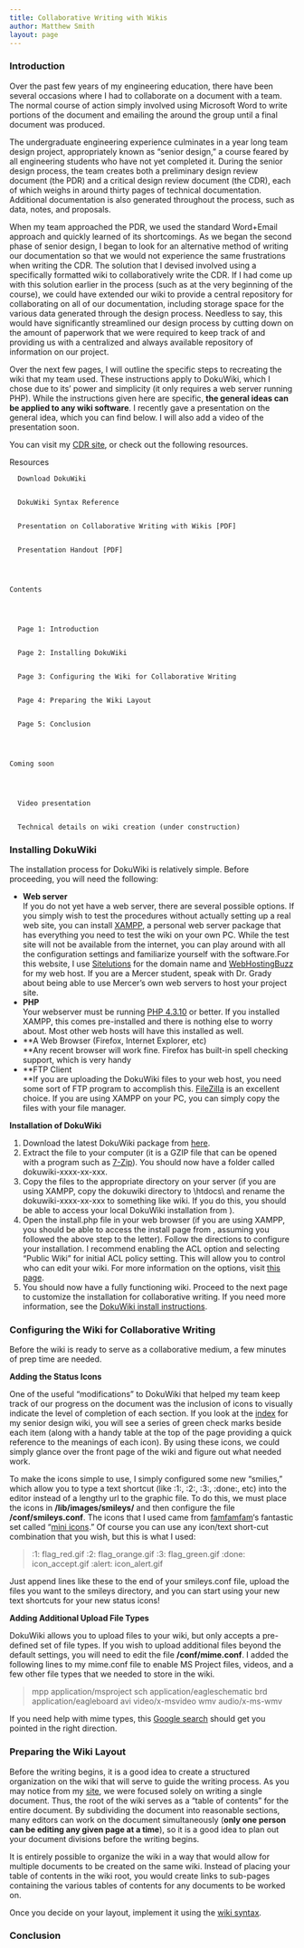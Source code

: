 ```yaml
---
title: Collaborative Writing with Wikis
author: Matthew Smith
layout: page
---
```

### Introduction

Over the past few years of my engineering education, there have been several occasions where I had to collaborate on a document with a team. The normal course of action simply involved using Microsoft Word to write portions of the document and emailing the around the group until a final document was produced.

The undergraduate engineering experience culminates in a year long team design project, appropriately known as &#8220;senior design,&#8221; a course feared by all engineering students who have not yet completed it. During the senior design process, the team creates both a preliminary design review document (the PDR) and a critical design review document (the CDR), each of which weighs in around thirty pages of technical documentation. Additional documentation is also generated throughout the process, such as data, notes, and proposals.

When my team approached the PDR, we used the standard Word+Email approach and quickly learned of its shortcomings. As we began the second phase of senior design, I began to look for an alternative method of writing our documentation so that we would not experience the same frustrations when writing the CDR. The solution that I devised involved using a specifically formatted wiki to collaboratively write the CDR. If I had come up with this solution earlier in the process (such as at the very beginning of the course), we could have extended our wiki to provide a central repository for collaborating on all of our documentation, including storage space for the various data generated through the design process. Needless to say, this would have significantly streamlined our design process by cutting down on the amount of paperwork that we were required to keep track of and providing us with a centralized and always available repository of information on our project.

Over the next few pages, I will outline the specific steps to recreating the wiki that my team used. These instructions apply to DokuWiki, which I chose due to its&#8217; power and simplicity (it only requires a web server running PHP). While the instructions given here are specific, **the general ideas can be applied to any wiki software**. I recently gave a presentation on the general idea, which you can find below. I will also add a video of the presentation soon.

You can visit my [CDR site][1], or check out the following resources.


  Resources 
    
      Download DokuWiki
    
    
      DokuWiki Syntax Reference
    
    
      Presentation on Collaborative Writing with Wikis [PDF]
    
    
      Presentation Handout [PDF]
    
  
  
  
    Contents
  
  
  
    
      Page 1: Introduction
    
    
      Page 2: Installing DokuWiki
    
    
      Page 3: Configuring the Wiki for Collaborative Writing
    
    
      Page 4: Preparing the Wiki Layout
    
    
      Page 5: Conclusion
    
  
  
  
    Coming soon
  
  
  
    
      Video presentation
    
    
      Technical details on wiki creation (under construction)
    
  




### Installing DokuWiki

The installation process for DokuWiki is relatively simple. Before proceeding, you will need the following:

*   **Web server**  
    If you do not yet have a web server, there are several possible options. If you simply wish to test the procedures without actually setting up a real web site, you can install [XAMPP][2], a personal web server package that has everything you need to test the wiki on your own PC. While the test site will not be available from the internet, you can play around with all the configuration settings and familiarize yourself with the software.For this website, I use [Sitelutions][3] for the domain name and [WebHostingBuzz][4] for my web host. If you are a Mercer student, speak with Dr. Grady about being able to use Mercer&#8217;s own web servers to host your project site.
*   **PHP**  
    Your webserver must be running [PHP 4.3.10][5] or better. If you installed XAMPP, this comes pre-installed and there is nothing else to worry about. Most other web hosts will have this installed as well.
*   **A Web Browser (Firefox, Internet Explorer, etc)  
    **Any recent browser will work fine. Firefox has built-in spell checking support, which is very handy
*   **FTP Client  
    **If you are uploading the DokuWiki files to your web host, you need some sort of FTP program to accomplish this. [FileZilla][6] is an excellent choice. If you are using XAMPP on your PC, you can simply copy the files with your file manager.

**Installation of DokuWiki**

1.  Download the latest DokuWiki package from [here][7].
2.  Extract the file to your computer (it is a GZIP file that can be opened with a program such as [7-Zip][8]). You should now have a folder called dokuwiki-xxxx-xx-xxx.
3.  Copy the files to the appropriate directory on your server (if you are using XAMPP, copy the dokuwiki directory to \htdocs\ and rename the dokuwiki-xxxx-xx-xxx to something like wiki. If you do this, you should be able to access your local DokuWiki installation from ).
4.  Open the install.php file in your web browser (if you are using XAMPP, you should be able to access the install page from , assuming you followed the above step to the letter). Follow the directions to configure your installation. I recommend enabling the ACL option and selecting &#8220;Public Wiki&#8221; for initial ACL policy setting. This will allow you to control who can edit your wiki. For more information on the options, visit [this page][9].
5.  You should now have a fully functioning wiki. Proceed to the next page to customize the installation for collaborative writing. If you need more information, see the [DokuWiki install instructions][10].



### Configuring the Wiki for Collaborative Writing

Before the wiki is ready to serve as a collaborative medium, a few minutes of prep time are needed.

**Adding the Status Icons**

One of the useful &#8220;modifications&#8221; to DokuWiki that helped my team keep track of our progress on the document was the inclusion of icons to visually indicate the level of completion of each section. If you look at the [index][11] for my senior design wiki, you will see a series of green check marks beside each item (along with a handy table at the top of the page providing a quick reference to the meanings of each icon). By using these icons, we could simply glance over the front page of the wiki and figure out what needed work.

To make the icons simple to use, I simply configured some new &#8220;smilies,&#8221; which allow you to type a text shortcut (like :1:, :2:, :3:, :done:, etc) into the editor instead of a lengthy url to the graphic file. To do this, we must place the icons in **/lib/images/smileys/** and then configure the file **/conf/smileys.conf**. The icons that I used came from [famfamfam][12]&#8216;s fantastic set called &#8220;[mini icons][13].&#8221; Of course you can use any icon/text short-cut combination that you wish, but this is what I used:

> :1:	flag_red.gif
:2:	flag_orange.gif
:3:	flag_green.gif
:done:	icon_accept.gif
:alert:	icon_alert.gif

Just append lines like these to the end of your smileys.conf file, upload the files you want to the smileys directory, and you can start using your new text shortcuts for your new status icons!

**Adding Additional Upload File Types**

DokuWiki allows you to upload files to your wiki, but only accepts a pre-defined set of file types. If you wish to upload additional files beyond the default settings, you will need to edit the file **/conf/mime.conf**. I added the following lines to my mime.conf file to enable MS Project files, videos, and a few other file types that we needed to store in the wiki.

> mpp	application/msproject
sch	application/eagleschematic
brd	application/eagleboard
avi	video/x-msvideo
wmv	audio/x-ms-wmv

If you need help with mime types, this [Google search][14] should get you pointed in the right direction.  


### Preparing the Wiki Layout

Before the writing begins, it is a good idea to create a structured organization on the wiki that will serve to guide the writing process. As you may notice from my [site][15], we were focused solely on writing a single document. Thus, the root of the wiki serves as a &#8220;table of contents&#8221; for the entire document. By subdividing the document into reasonable sections, many editors can work on the document simultaneously (**only one person can be editing any given page at a time**), so it is a good idea to plan out your document divisions before the writing begins.

It is entirely possible to organize the wiki in a way that would allow for multiple documents to be created on the same wiki. Instead of placing your table of contents in the wiki root, you would create links to sub-pages containing the various tables of contents for any documents to be worked on.

Once you decide on your layout, implement it using the [wiki syntax][16].



### Conclusion

 [1]: http://archive.digivation.net/senior_design/
 [2]: http://www.apachefriends.org/en/xampp.html
 [3]: http://www.sitelutions.com/
 [4]: http://www.webhostingbuzz.com
 [5]: http://www.php.net/
 [6]: http://filezilla-project.org/
 [7]: http://www.splitbrain.org/projects/dokuwiki
 [8]: http://www.7-zip.org/
 [9]: http://wiki.splitbrain.org/wiki:installer
 [10]: http://wiki.splitbrain.org/wiki:install
 [11]: /senior-design
 [12]: http://www.famfamfam.com/
 [13]: http://www.famfamfam.com/lab/icons/mini/
 [14]: http://www.google.com/search?q=mime+types
 [15]: /senior_design
 [16]: http://wiki.splitbrain.org/wiki:syntax
